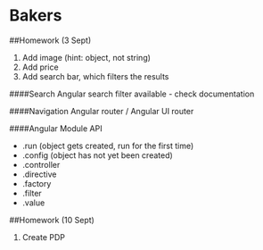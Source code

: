 # Bakers

##Homework (3 Sept)

1. Add image (hint: object, not string)
2. Add price
3. Add search bar, which filters the results


####Search
Angular search filter available - check documentation

####Navigation
Angular router / Angular UI router

####Angular Module API 

- .run (object gets created, run for the first time)
- .config (object has not yet been created)
- .controller
- .directive
- .factory
- .filter
- .value

##Homework (10 Sept)
1. Create PDP

